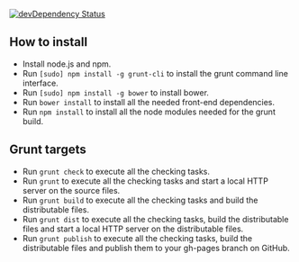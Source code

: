 [![devDependency Status](https://david-dm.org/ptamarit/slides-data-viz-web-d3/dev-status.png)](https://david-dm.org/ptamarit/slides-data-viz-web-d3#info=devDependencies)

## How to install
- Install node.js and npm.
- Run `[sudo] npm install -g grunt-cli` to install the grunt command line interface.
- Run `[sudo] npm install -g bower` to install bower.
- Run `bower install` to install all the needed front-end dependencies.
- Run `npm install` to install all the node modules needed for the grunt build.

## Grunt targets
- Run `grunt check` to execute all the checking tasks.
- Run `grunt` to execute all the checking tasks and start a local HTTP server on the source files.
- Run `grunt build` to execute all the checking tasks and build the distributable files.
- Run `grunt dist` to execute all the checking tasks, build the distributable files and start a local HTTP server on the distributable files.
- Run `grunt publish` to execute all the checking tasks, build the distributable files and publish them to your gh-pages branch on GitHub.

